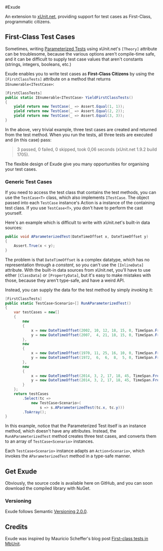 #Exude

An extension to [xUnit.net](https://xunit.codeplex.com), providing support for test cases as First-Class, programmatic citizens.

## First-Class Test Cases

Sometimes, writing [Parameterized Tests](http://xunitpatterns.com/Parameterized%20Test.html) using xUnit.net's `[Theory]` attribute can be troublesome, because the various options aren't compile-time safe, and it can be difficult to supply test case values that aren't constants (strings, integers, booleans, etc.)

Exude enables you to write test cases as **First-Class Citizens** by using the `[FirstClassTests]` attribute on a method that returns `IEnumerable<ITestCase>`:

```C#
[FirstClassTests]
public static IEnumerable<ITestCase> YieldFirstClassTests()
{
    yield return new TestCase(_ => Assert.Equal(1, 1));
    yield return new TestCase(_ => Assert.Equal(2, 2));
    yield return new TestCase(_ => Assert.Equal(3, 3));
}
```

In the above, very trivial example, three test cases are created and returned from the test method. When you run the tests, all three tests are executed and (in this case) pass:

> 3 passed, 0 failed, 0 skipped, took 0,06 seconds (xUnit.net 1.9.2 build 1705).

The flexible design of Exude give you many opportunities for organising your test cases.

### Generic Test Cases

If you need to access the test class that contains the test methods, you can use the `TestCase<T>` class, which also implements `ITestCase`. The object passed into each `TestCase` instance's Action is a instance of the containing test class. If you use `TestCase<T>`, you don't have to perform the cast yourself.

Here's an example which is difficult to write with xUnit.net's built-in data sources:

```C#
public void AParameterizedTest(DateTimeOffset x, DateTimeOffset y)
{
    Assert.True(x < y);
}
```

The problem is that `DateTimeOffset` is a complex datatype, which has no representation through a *constant*, so you can't use the `[InlineData]` attribute. With the built-in data sources from xUnit.net, you'll have to use either `[ClassData]` or `[PropertyData]`, but it's easy to make mistakes with those, because they aren't type-safe, and have a weird API.

Instead, you can supply the data for the test method by simply *invoking* it:


```C#
[FirstClassTests]
public static TestCase<Scenario>[] RunAParameterizedTest()
{
    var testCases = new[] 
    {
        new 
        {
            x = new DateTimeOffset(2002, 10, 12, 18, 15, 0, TimeSpan.FromHours(1)),
            y = new DateTimeOffset(2007,  4, 21, 18, 15, 0, TimeSpan.FromHours(1))
        },
        new
        {
            x = new DateTimeOffset(1970, 11, 25, 16, 10, 0, TimeSpan.FromHours(1)),
            y = new DateTimeOffset(1972,  6,  6,  8,  5, 0, TimeSpan.FromHours(1))
        },
        new
        {
            x = new DateTimeOffset(2014, 3, 2, 17, 18, 45, TimeSpan.FromHours(1)),
            y = new DateTimeOffset(2014, 3, 2, 17, 18, 45, TimeSpan.FromHours(0))
        }
    };
    return testCases
        .Select(tc =>
            new TestCase<Scenario>(
                s => s.AParameterizedTest(tc.x, tc.y)))
        .ToArray();
}
```

In this example, notice that the Parameterized Test itself is an instance method, which doesn't have any attributes. Instead, the `RunAParameterizedTest` method creates three test cases, and converts them to an array of `TestCase<Scenario>` instances.

Each `TestCase<Scenario>` instance adapts an `Action<Scenario>`, which invokes the `AParameterizedTest` method in a type-safe manner.

## Get Exude

Obviously, the source code is available here on GitHub, and you can soon download the compiled library with NuGet.

### Versioning

Exude follows Semantic [Versioning 2.0.0](http://semver.org/spec/v2.0.0.html).

## Credits

Exude was inspired by Mauricio Scheffer's blog post [First-class tests in MbUnit](http://bugsquash.blogspot.dk/2012/05/first-class-tests-in-mbunit.html).